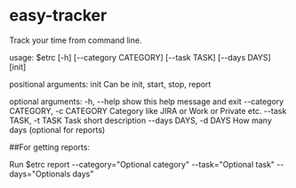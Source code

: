 # easy-tracker
Track your time from command line.

usage: 
$etrc [-h] [--category CATEGORY] [--task TASK] [--days DAYS] [init]

positional arguments:
  init                  Can be init, start, stop, report

optional arguments:
  -h, --help            show this help message and exit
  --category CATEGORY, -c CATEGORY
                        Category like JIRA or Work or Private etc.
  --task TASK, -t TASK  Task short description
  --days DAYS, -d DAYS  How many days (optional for reports)
  
##For getting reports:

Run 
$etrc report --category="Optional category" --task="Optional task" --days="Optionals days"
